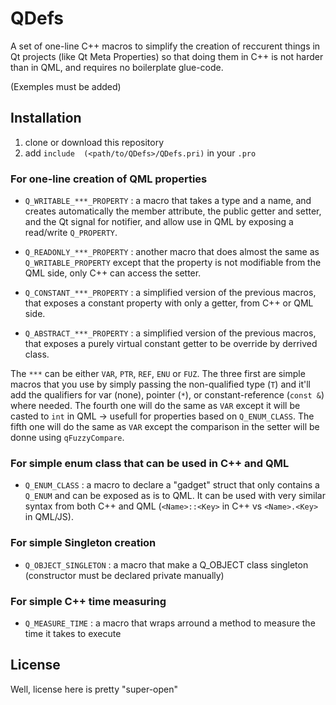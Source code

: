 QDefs
==============

A set of one-line C++ macros to simplify the creation of reccurent things in Qt projects (like Qt Meta Properties) so that doing them in C++ is not harder than in QML, and requires no boilerplate glue-code.

(Exemples must be added)

Installation
------------
1. clone or download this repository
2. add `include  (<path/to/QDefs>/QDefs.pri)` in your `.pro`

### For one-line creation of QML properties

* `Q_WRITABLE_***_PROPERTY` : a macro that takes a type and a name, and creates automatically the member attribute, the public getter and setter, and the Qt signal for notifier, and allow use in QML by exposing a read/write `Q_PROPERTY`.

* `Q_READONLY_***_PROPERTY` : another macro that does almost the same as `Q_WRITABLE_PROPERTY` except that the property is not modifiable from the QML side, only C++ can access the setter.

* `Q_CONSTANT_***_PROPERTY` : a simplified version of the previous macros, that exposes a constant property with only a getter, from C++ or QML side.

* `Q_ABSTRACT_***_PROPERTY` : a simplified version of the previous macros, that exposes a purely virtual constant getter to be override by derrived class.

The `***` can be either `VAR`, `PTR`, `REF`, `ENU` or `FUZ`. The three first are simple macros that you use by simply passing the non-qualified type (`T`) and it'll add the qualifiers for var (none), pointer (`*`), or constant-reference (`const &`) where needed. The fourth one will do the same as `VAR` except it will be casted to `int` in QML -> usefull for properties based on `Q_ENUM_CLASS`. The fifth one will do the same as `VAR` except the comparison in the setter will be donne using `qFuzzyCompare`.

### For simple enum class that can be used in C++ and QML

* `Q_ENUM_CLASS` : a macro to declare a "gadget" struct that only contains a `Q_ENUM` and can be exposed as is to QML. It can be used with very similar syntax from both C++ and QML (`<Name>::<Key>` in C++ vs `<Name>.<Key>` in QML/JS).

### For simple Singleton creation

* `Q_OBJECT_SINGLETON` : a macro that make a Q_OBJECT class singleton (constructor must be declared private manually)

### For simple C++ time measuring

* `Q_MEASURE_TIME` : a macro that wraps arround a method to measure the time it takes to execute

## License

Well, license here is pretty "super-open"
